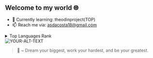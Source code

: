 ## Welcome to my world :globe_with_meridians:


- 🌱 Currently learning: theodinproject(TOP)
- 📫 Reach me via: asdacosta18@gmail.com 

<details>
<summary>Top Languages Rank</summary>

| Rank | THING-TO-RANK |
|-----:|---------------|
|     1| Bash Shell    |
|     2|               |
|     3|               |

</details>

<picture>
 <source media="(prefers-color-scheme: dark)" srcset="https://checkmarx.com/wp-content/uploads/2020/08/shutterstock_1078387013-1240x620.jpg">
 <source media="(prefers-color-scheme: light)" srcset="https://checkmarx.com/wp-content/uploads/2020/08/shutterstock_1078387013-1240x620.jpg">
 <img alt="YOUR-ALT-TEXT" src="https://checkmarx.com/wp-content/uploads/2020/08/shutterstock_1078387013-1240x620.jpg">
</picture>

> 📜 ~ Dream your biggest, work your hardest, and be your greatest.
